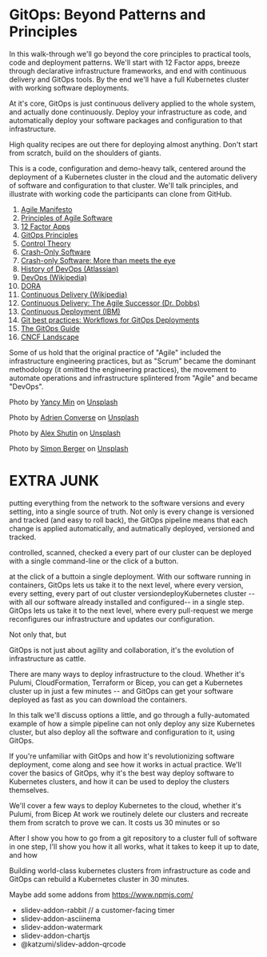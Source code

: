 # GitOps: Beyond Patterns and Principles

In this walk-through we'll go beyond the core principles to practical tools, code and deployment patterns. We'll start with 12 Factor apps, breeze through declarative infrastructure frameworks, and end with continuous delivery and GitOps tools. By the end we'll have a full Kubernetes cluster with working software deployments.

At it's core, GitOps is just continuous delivery applied to the whole system, and actually done continuously. Deploy your infrastructure as code, and automatically deploy your software packages and configuration to that infrastructure.

High quality recipes are out there for deploying almost anything. Don't start from scratch, build on the shoulders of giants.

This is a code, configuration and demo-heavy talk, centered around the deployment of a Kubernetes cluster in the cloud and the automatic delivery of software and configuration to that cluster. We'll talk principles, and illustrate with working code the participants can clone from GitHub.

1. [Agile Manifesto](http://agilemanifesto.org/)
2. [Principles of Agile Software](http://agilemanifesto.org/principles.html)
3. [12 Factor Apps](https://12factor.net/)
4. [GitOps Principles](https://opengitops.dev/#principles)
5. [Control Theory](https://en.wikipedia.org/wiki/Control_theory)
6. [Crash-Only Software](https://www.usenix.org/legacy/events/hotos03/tech/candea.html)
7. [Crash-only Software: More than meets the eye](https://lwn.net/Articles/191059/)
8. [History of DevOps (Atlassian)](https://www.atlassian.com/devops/what-is-devops/history-of-devops)
9. [DevOps (Wikipedia)](https://en.wikipedia.org/wiki/DevOps)
10. [DORA](https://dora.dev/)
11. [Continuous Delivery (Wikipedia)](https://en.wikipedia.org/wiki/Continuous_delivery)
12. [Continuous Delivery: The Agile Successor (Dr. Dobbs)](https://www.drdobbs.com/architecture-and-design/continuous-delivery-the-agile-successor/240169037)
13. [Continuous Deployment (IBM)](https://www.ibm.com/topics/continuous-deployment)
14. [Git best practices: Workflows for GitOps Deployments](https://developers.redhat.com/articles/2022/07/20/git-workflows-best-practices-gitops-deployments#separate_your_repositories)
15. [The GitOps Guide](https://configu.com/blog/the-gitops-guide-principles-examples-tools-best-practices/#GitOps_Best_Practices)
16. [CNCF Landscape](https://landscape.cncf.io/)

Some of us hold that the original practice of "Agile" included the infrastructure engineering practices, but as "Scrum" became the dominant methodology (it omitted the engineering practices), the movement to automate operations and infrastructure splintered from "Agile" and became "DevOps".

Photo by <a href="https://unsplash.com/@yancymin?utm_content=creditCopyText&utm_medium=referral&utm_source=unsplash">Yancy Min</a> on <a href="https://unsplash.com/photos/a-close-up-of-a-text-description-on-a-computer-screen-842ofHC6MaI?utm_content=creditCopyText&utm_medium=referral&utm_source=unsplash">Unsplash</a>

Photo by <a href="https://unsplash.com/@adrienconverse?utm_content=creditCopyText&utm_medium=referral&utm_source=unsplash">Adrien Converse</a> on <a href="https://unsplash.com/photos/a-close-up-of-a-water-droplet-with-a-blue-background-kCrrUx7US04?utm_content=creditCopyText&utm_medium=referral&utm_source=unsplash">Unsplash</a>

Photo by <a href="https://unsplash.com/@fiveamstories?utm_content=creditCopyText&utm_medium=referral&utm_source=unsplash">Alex Shutin</a> on <a href="https://unsplash.com/photos/panoramic-photography-of-mountains-kKvQJ6rK6S4?utm_content=creditCopyText&utm_medium=referral&utm_source=unsplash">Unsplash</a>

Photo by <a href="https://unsplash.com/@8moments?utm_content=creditCopyText&utm_medium=referral&utm_source=unsplash">Simon Berger</a> on <a href="https://unsplash.com/photos/landscape-photography-of-mountains-twukN12EN7c?utm_content=creditCopyText&utm_medium=referral&utm_source=unsplash">Unsplash</a>

# EXTRA JUNK

putting everything from the network to the software versions and every setting, into a single source of truth. Not only is every change is versioned and tracked (and easy to roll back), the GitOps pipeline means that each change is applied automatically,  and autmatically deployed, versioned and tracked.

controlled, scanned, checked a every part of our cluster can be deployed with a single command-line or the click of a button.

at the click of a buttoin a single deployment. With our software running in containers, GitOps lets us take it to the next level, where every version, every setting, every part of out cluster versiondeployKubernetes cluster --with all our software already installed and configured-- in a single step. GitOps lets us take it to the next level, where every pull-request we merge reconfigures our infrastructure and updates our configuration.

Not only that, but

GitOps is not just about agility and collaboration, it's the evolution of infrastructure as cattle.

There are many ways to deploy infrastructure to the cloud. Whether it's Pulumi, CloudFormation, Terraform or Bicep, you can get a Kubernetes cluster up in just a few minutes -- and GitOps can get your software deployed as fast as you can download the containers.

In this talk we'll discuss options a little, and go through a fully-automated example of how a simple pipeline can not only deploy any size Kubernetes cluster, but also deploy all the software and configuration to it, using GitOps.

If you're unfamiliar with GitOps and how it's revolutionizing software deployment, come along and see how it works in actual practice. We'll cover the basics of GitOps, why it's the best way deploy software to Kubernetes clusters, and how it can be used to deploy the clusters themselves.

We'll cover a few ways to deploy Kubernetes to the cloud, whether it's Pulumi, from Bicep
At work we routinely delete our clusters and recreate them from scratch to prove we can. It costs us 30 minutes or so

After I show you how to go from a git repository to a cluster full of software in one step, I'll show you how it all works, what it takes to keep it up to date, and how

Building world-class kubernetes clusters from infrastructure as code and GitOps can rebuild a Kubernetes cluster in 30 minutes.

Maybe add some addons from https://www.npmjs.com/

- slidev-addon-rabbit // a customer-facing timer
- slidev-addon-asciinema
- slidev-addon-watermark
- slidev-addon-chartjs
- @katzumi/slidev-addon-qrcode
